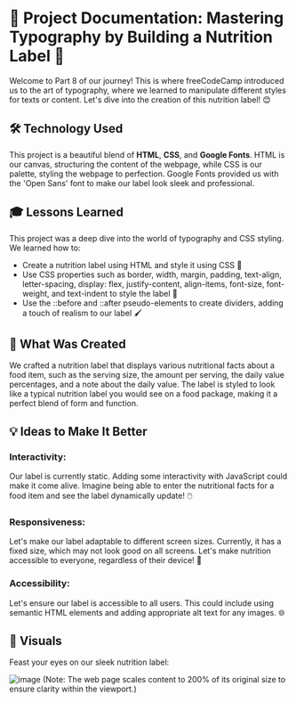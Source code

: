 # 📝 Project Documentation: Mastering Typography by Building a Nutrition Label 🍎

Welcome to Part 8 of our journey! This is where freeCodeCamp introduced us to the art of typography, where we learned to manipulate different styles for texts or content. Let's dive into the creation of this nutrition label! 😊

## 🛠️ Technology Used
This project is a beautiful blend of **HTML**, **CSS**, and **Google Fonts**. HTML is our canvas, structuring the content of the webpage, while CSS is our palette, styling the webpage to perfection. Google Fonts provided us with the 'Open Sans' font to make our label look sleek and professional.

## 🎓 Lessons Learned
This project was a deep dive into the world of typography and CSS styling. We learned how to:
- Create a nutrition label using HTML and style it using CSS 📝
- Use CSS properties such as border, width, margin, padding, text-align, letter-spacing, display: flex, justify-content, align-items, font-size, font-weight, and text-indent to style the label 🎨
- Use the ::before and ::after pseudo-elements to create dividers, adding a touch of realism to our label 🖌️

## 🎨 What Was Created
We crafted a nutrition label that displays various nutritional facts about a food item, such as the serving size, the amount per serving, the daily value percentages, and a note about the daily value. The label is styled to look like a typical nutrition label you would see on a food package, making it a perfect blend of form and function.

## 💡 Ideas to Make It Better
### Interactivity:
Our label is currently static. Adding some interactivity with JavaScript could make it come alive. Imagine being able to enter the nutritional facts for a food item and see the label dynamically update! 🖱️
### Responsiveness:
Let's make our label adaptable to different screen sizes. Currently, it has a fixed size, which may not look good on all screens. Let's make nutrition accessible to everyone, regardless of their device! 📱
### Accessibility:
Let's ensure our label is accessible to all users. This could include using semantic HTML elements and adding appropriate alt text for any images. 🌐

## 📸 Visuals
Feast your eyes on our sleek nutrition label:

![image](https://github.com/TommyDeLeon/label.css/assets/144635056/ab2f93f8-b0c4-4340-9070-4627c439f9e3)
(Note: The web page scales content to 200% of its original size to ensure clarity within the viewport.)
